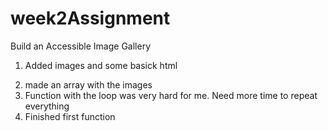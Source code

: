 # week2Assignment

Build an Accessible Image Gallery

1. Added images and some basick html

2) made an array with the images
3) Function with the loop was very hard for me. Need more time to repeat everything
4) Finished first function
